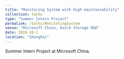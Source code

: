 ```yaml
---
title: "Monitoring System with high maintainability"
collection: talks
type: "Summer Intern Project"
permalink: /talks/MonitotingSystem
venue: "Microsoft China, Azure Storage R&D"
date: 2019-10-1
location: "Shanghai"
---
```


Summer Intern Project at Microsoft China.

